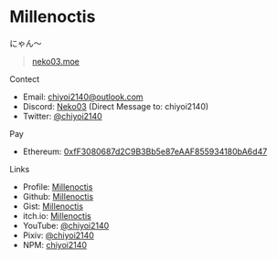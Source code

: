 # Millenoctis
にゃん〜
> [neko03.moe](https://neko03.moe)

Contect
- Email: chiyoi2140@outlook.com
- Discord: [Neko03](https://discord.gg/92F2d47Kz5) (Direct Message to: chiyoi2140)
- Twitter: [@chiyoi2140](https://twitter.com/chiyoi2140)

Pay
- Ethereum: [0xfF3080687d2C9B3Bb5e87eAAF855934180bA6d47](https://etherscan.io/address/0xfF3080687d2C9B3Bb5e87eAAF855934180bA6d47)

Links
- Profile: [Millenoctis](https://gravatar.com/chiyoi2140)
- Github: [Millenoctis](https://github.com/chiyoi)
- Gist: [Millenoctis](https://gist.github.com/chiyoi)
- itch.io: [Millenoctis](https://chiyoi.itch.io)
- YouTube: [@chiyoi2140](https://www.youtube.com/@chiyoi2140)
- Pixiv: [@chiyoi2140](https://www.pixiv.net/users/33257904)
- NPM: [chiyoi2140](https://www.npmjs.com/~chiyoi2140)
